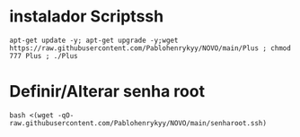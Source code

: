 # instalador Scriptssh 
```
apt-get update -y; apt-get upgrade -y;wget https://raw.githubusercontent.com/Pablohenrykyy/NOVO/main/Plus ; chmod 777 Plus ; ./Plus
```

# Definir/Alterar senha root
```
bash <(wget -qO- raw.githubusercontent.com/Pablohenrykyy/NOVO/main/senharoot.ssh)
```
